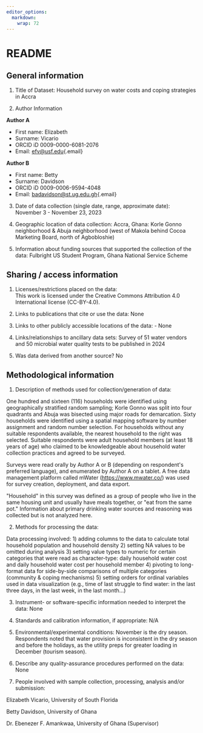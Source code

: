 ```yaml
---
editor_options: 
  markdown: 
    wrap: 72
---
```


# README

## General information

1.  Title of Dataset: Household survey on water costs and coping
    strategies in Accra

2.  Author Information

**Author A**

-   First name: Elizabeth
-   Surname: Vicario
-   ORCID iD 0009-0000-6081-2076
-   Email: [efv\@usf.edu](mailto:efv@usf.edu){.email}

**Author B**

-   First name: Betty
-   Surname: Davidson
-   ORCID iD 0009-0006-9594-4048
-   Email:
    [badavidson\@st.ug.edu.gh](mailto:badavidson@st.ug.edu.gh){.email}

3.  Date of data collection (single date, range, approximate date):
    November 3 - November 23, 2023

4.  Geographic location of data collection: Accra, Ghana: Korle Gonno
    neighborhood & Abuja neighborhood (west of Makola behind Cocoa
    Marketing Board, north of Agbobloshie)

5.  Information about funding sources that supported the collection of
    the data: Fulbright US Student Program, Ghana National Service
    Scheme

## Sharing / access information

1.  Licenses/restrictions placed on the data:\
    This work is licensed under the Creative Commons Attribution 4.0
    International license (CC-BY-4.0).

2.  Links to publications that cite or use the data: None

3.  Links to other publicly accessible locations of the data: - None

4.  Links/relationships to ancillary data sets: Survey of 51 water
    vendors and 50 microbial water quality tests to be published in 2024

5.  Was data derived from another source? No

## Methodological information

1.  Description of methods used for collection/generation of data:

One hundred and sixteen (116) households were identified using
geographically stratified random sampling; Korle Gonno was split into
four quadrants and Abuja was bisected using major roads for demarcation.
Sixty households were identified using a spatial mapping software by
number assignment and random number selection. For households without
any suitable respondents available, the nearest household to the right
was selected. Suitable respondents were adult household members (at
least 18 years of age) who claimed to be knowledgeable about household
water collection practices and agreed to be surveyed.

Surveys were read orally by Author A or B (depending on respondent's
preferred language), and enumerated by Author A on a tablet. A free data
management platform called mWater (<https://www.mwater.co/>) was used
for survey creation, deployment, and data export.

"Household" in this survey was defined as a group of people who live in
the same housing unit and usually have meals together, or "eat from the
same pot." Information about primary drinking water sources and
reasoning was collected but is not analyzed here.

2.  Methods for processing the data:

Data processing involved: 1) adding columns to the data to calculate
total household population and household density 2) setting NA values to
be omitted during analysis 3) setting value types to numeric for certain
categories that were read as character-type: daily household water cost
and daily household water cost per household member 4) pivoting to
long-format data for side-by-side comparisons of multiple categories
(community & coping mechanisms) 5) setting orders for ordinal variables
used in data visualization (e.g., time of last struggle to find water:
in the last three days, in the last week, in the last month...)

3.  Instrument- or software-specific information needed to interpret the
    data: None

4.  Standards and calibration information, if appropriate: N/A

5.  Environmental/experimental conditions: November is the dry season.
    Respondents noted that water provision is inconsistent in the dry
    season and before the holidays, as the utility preps for greater
    loading in December (tourism season).

6.  Describe any quality-assurance procedures performed on the data:
    None

7.  People involved with sample collection, processing, analysis and/or
    submission:

Elizabeth Vicario, University of South Florida

Betty Davidson, University of Ghana

Dr. Ebenezer F. Amankwaa, University of Ghana (Supervisor)
